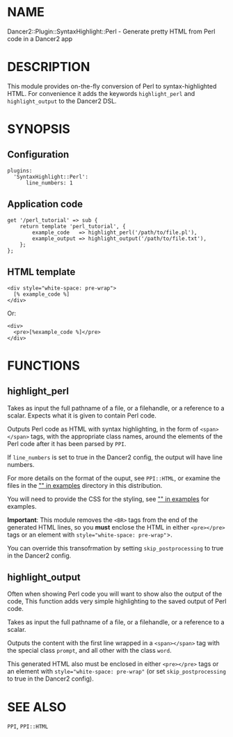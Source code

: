 # NAME

Dancer2::Plugin::SyntaxHighlight::Perl - Generate pretty HTML from Perl code in a Dancer2 app

# DESCRIPTION

This module provides on-the-fly conversion of Perl to syntax-highlighted HTML. For convenience it adds the keywords `highlight_perl` and `highlight_output` to the Dancer2 DSL.

# SYNOPSIS

## Configuration

    plugins:
      'SyntaxHighlight::Perl':
          line_numbers: 1

## Application code

    get '/perl_tutorial' => sub {
        return template 'perl_tutorial', {
            example_code   => highlight_perl('/path/to/file.pl'),
            example_output => highlight_output('/path/to/file.txt'),
        };
    };

## HTML template

    <div style="white-space: pre-wrap">
      [% example_code %]
    </div>

Or:

    <div>
      <pre>[%example_code %]</pre>
    </div>

# FUNCTIONS

## highlight\_perl

Takes as input the full pathname of a file, or a filehandle, or a reference to a scalar. Expects what it is given to contain Perl code.

Outputs Perl code as HTML with syntax highlighting, in the form of `<span></span>` tags, with the appropriate class names, around the elements of the Perl code after it has been parsed by `PPI`.

If `line_numbers` is set to true in the Dancer2 config, the output will have line numbers.

For more details on the format of the ouput, see `PPI::HTML`, or examine the files in the ["" in examples](https://metacpan.org/pod/examples) directory in this distribution.

You will need to provide the CSS for the styling, see ["" in examples](https://metacpan.org/pod/examples) for examples.

**Important**: This module removes the `<BR>` tags from the end of the generated HTML lines, so you **must** enclose the HTML in either `<pre></pre>` tags or an element with `style="white-space: pre-wrap"`>.

You can override this transofrmation by setting `skip_postprocessing` to true in the Dancer2 config.

## highlight\_output

Often when showing Perl code you will want to show also the output of the code, This function adds very simple highlighting to the saved output of Perl code.

Takes as input the full pathname of a file, or a filehandle, or a reference to a scalar.

Outputs the content with the first line wrapped in a `<span></span>` tag with the special class `prompt`, and all other with the class  `word`.

This generated HTML also must be enclosed in either `<pre></pre>` tags or an element with `style="white-space: pre-wrap"` (or set `skip_postprocessing` to true in the Dancer2 config).

# SEE ALSO

`PPI`, `PPI::HTML`

